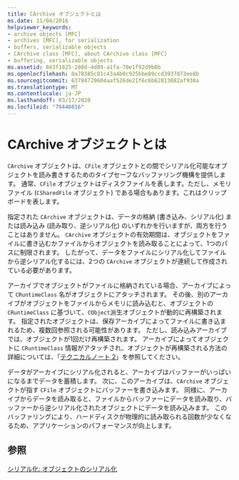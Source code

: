 ```yaml
---
title: CArchive オブジェクトとは
ms.date: 11/04/2016
helpviewer_keywords:
- archive objects [MFC]
- archives [MFC], for serialization
- buffers, serializable objects
- CArchive class [MFC], about CArchive class [MFC]
- buffering, serializable objects
ms.assetid: 843f1825-288d-4d89-a1fa-70e1f92d9b8b
ms.openlocfilehash: 0a78385c81c43a4b0c925bbe89ccd3937873ee8b
ms.sourcegitcommit: 63784729604aaf526de21f6c6b62813882af930a
ms.translationtype: MT
ms.contentlocale: ja-JP
ms.lasthandoff: 03/17/2020
ms.locfileid: "79446016"
---
```

# <a name="what-is-a-carchive-object"></a>CArchive オブジェクトとは

`CArchive` オブジェクトは、`CFile` オブジェクトとの間でシリアル化可能なオブジェクトを読み書きするためのタイプセーフなバッファリング機構を提供します。 通常、`CFile` オブジェクトはディスクファイルを表します。ただし、メモリファイル (`CSharedFile` オブジェクト) である場合もあります。これはクリップボードを表します。

指定された `CArchive` オブジェクトは、データの格納 (書き込み、シリアル化) または読み込み (読み取り、逆シリアル化) のいずれかを行いますが、両方を行うことはありません。 `CArchive` オブジェクトの有効期間は、オブジェクトをファイルに書き込むかファイルからオブジェクトを読み取ることによって、1つのパスに制限されます。 したがって、データをファイルにシリアル化してファイルから逆シリアル化するには、2つの `CArchive` オブジェクトが連続して作成されている必要があります。

アーカイブでオブジェクトがファイルに格納されている場合、アーカイブによって `CRuntimeClass` 名がオブジェクトにアタッチされます。 その後、別のアーカイブがオブジェクトをファイルからメモリに読み込むと、オブジェクトの `CRuntimeClass` に基づいて、`CObject`派生オブジェクトが動的に再構築されます。 指定されたオブジェクトは、保存アーカイブによってファイルに書き込まれるため、複数回参照される可能性があります。 ただし、読み込みアーカイブでは、オブジェクトが1回だけ再構築されます。 アーカイブによってオブジェクトに `CRuntimeClass` 情報がアタッチされ、オブジェクトが再構築される方法の詳細については、「[テクニカルノート 2](../mfc/tn002-persistent-object-data-format.md)」を参照してください。

データがアーカイブにシリアル化されると、アーカイブはバッファーがいっぱいになるまでデータを蓄積します。 次に、このアーカイブは、`CArchive` オブジェクトが指す `CFile` オブジェクトにバッファーを書き込みます。 同様に、アーカイブからデータを読み取ると、ファイルからバッファーにデータを読み取り、バッファーから逆シリアル化されたオブジェクトにデータを読み込みます。 このバッファリングにより、ハードディスクが物理的に読み取られる回数が少なくなるため、アプリケーションのパフォーマンスが向上します。

## <a name="see-also"></a>参照

[シリアル化: オブジェクトのシリアル化](../mfc/serialization-serializing-an-object.md)
